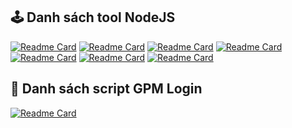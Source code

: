 ## 🕹 Danh sách tool NodeJS

[![Readme Card](https://github-readme-stats.vercel.app/api/pin/?username=zuydd&repo=blum&title_color=197706&icon_color=197706&border_color=197706&bg_color=f3f9f2&cache_seconds=21600)](https://github.com/zuydd/blum)
[![Readme Card](https://github-readme-stats.vercel.app/api/pin/?username=zuydd&repo=match-quest&title_color=fea722&icon_color=fea722&border_color=fea722&bg_color=fffaf1)](https://github.com/zuydd/match-quest&cache_seconds=21600)
[![Readme Card](https://github-readme-stats.vercel.app/api/pin/?username=zuydd&repo=banana&title_color=ffd130&icon_color=ffd130&border_color=ffd130&bg_color=fffcf0)](https://github.com/zuydd/banana&cache_seconds=21600)
[![Readme Card](https://github-readme-stats.vercel.app/api/pin/?username=zuydd&repo=tomarket&title_color=ff3f6d&icon_color=ff3f6d&border_color=ff3f6d&bg_color=fff6f8)](https://github.com/zuydd/tomarket&cache_seconds=21600)
[![Readme Card](https://github-readme-stats.vercel.app/api/pin/?username=zuydd&repo=okx&title_color=b2e500&icon_color=b2e500&border_color=b2e500&bg_color=f9ffe4)](https://github.com/zuydd/okx&cache_seconds=21600)
[![Readme Card](https://github-readme-stats.vercel.app/api/pin/?username=zuydd&repo=major&title_color=fabd3e&icon_color=fabd3e&border_color=fabd3e&bg_color=fffaf1)](https://github.com/zuydd/major&cache_seconds=21600)
[![Readme Card](https://github-readme-stats.vercel.app/api/pin/?username=zuydd&repo=order-id&title_color=0ea5e9&icon_color=0ea5e9&border_color=0ea5e9&bg_color=f0f9ff)](https://github.com/zuydd/order-id&cache_seconds=21600)

## 🧩 Danh sách script GPM Login

[![Readme Card](https://github-readme-stats.vercel.app/api/pin/?username=zuydd&repo=gpm-get-user&title_color=98d607&icon_color=98d607&border_color=98d607&bg_color=f7ffe5)](https://github.com/zuydd/gpm-get-user&cache_seconds=21600)
